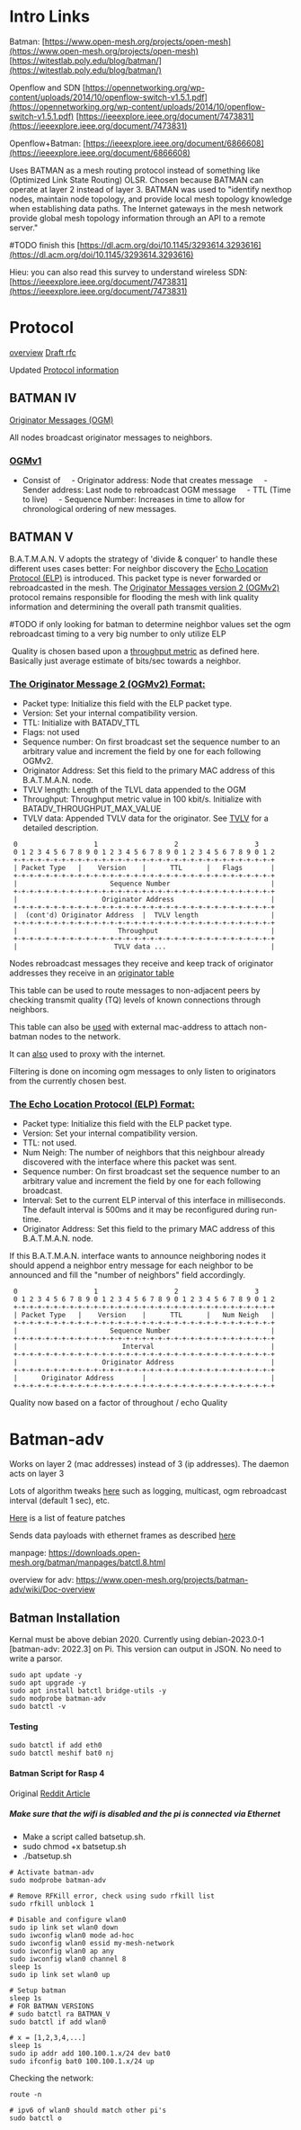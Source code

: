 # Intro Links

Batman:
[https://www.open-mesh.org/projects/open-mesh](https://www.open-mesh.org/projects/open-mesh)
[https://witestlab.poly.edu/blog/batman/](https://witestlab.poly.edu/blog/batman/)

Openflow and SDN
[https://opennetworking.org/wp-content/uploads/2014/10/openflow-switch-v1.5.1.pdf](https://opennetworking.org/wp-content/uploads/2014/10/openflow-switch-v1.5.1.pdf)
[https://ieeexplore.ieee.org/document/7473831](https://ieeexplore.ieee.org/document/7473831)

Openflow+Batman:
[https://ieeexplore.ieee.org/document/6866608](https://ieeexplore.ieee.org/document/6866608)

Uses BATMAN as a mesh routing protocol instead of something like (Optimized Link State Routing) OLSR. Chosen because BATMAN can operate at layer 2 instead of layer 3. BATMAN was used to "identify nexthop nodes, maintain node topology, and provide local mesh topology knowledge when establishing data paths. The Internet gateways in the mesh network provide global mesh topology information through an API to a remote server."


#TODO finish this
[https://dl.acm.org/doi/10.1145/3293614.3293616](https://dl.acm.org/doi/10.1145/3293614.3293616)

Hieu: you can also read this survey to understand wireless SDN: [https://ieeexplore.ieee.org/document/7473831](https://ieeexplore.ieee.org/document/7473831)

# Protocol
[overview](https://www.open-mesh.org/projects/open-mesh/wiki/BATMANConcept)
[Draft rfc](https://datatracker.ietf.org/doc/html/draft-wunderlich-openmesh-manet-routing-00)

Updated [Protocol information](<https://www.open-mesh.org/projects/batman-adv/wiki/Protocol_information>)
## BATMAN IV

[Originator Messages (OGM)](https://www.open-mesh.org/projects/batman-adv/wiki/OGM)

All nodes broadcast originator messages to neighbors.
### [OGMv1](https://www.open-mesh.org/projects/batman-adv/wiki/OGM)

- Consist of
    - Originator address: Node that creates message
    - Sender address: Last node to rebroadcast OGM message
    - TTL (Time to live)
    - Sequence Number: Increases in time to allow for chronological ordering of new messages.

## BATMAN V

B.A.T.M.A.N. V adopts the strategy of 'divide & conquer' to handle these different uses cases better: For neighbor discovery the [Echo Location Protocol (ELP)](https://www.open-mesh.org/projects/batman-adv/wiki/ELP) is introduced. This packet type is never forwarded or rebroadcasted in the mesh. The [Originator Messages version 2 (OGMv2)](https://www.open-mesh.org/projects/batman-adv/wiki/OGMv2) protocol remains responsible for flooding the mesh with link quality information and determining the overall path transmit qualities.

#TODO if only looking for batman to determine neighbor values set the ogm rebroadcast timing to a very big number to only utilize ELP

 Quality is chosen based upon a [throughput metric](https://www.open-mesh.org/projects/batman-adv/wiki/BATMAN_V#Throughput-based-metric) as defined here. Basically just average estimate of bits/sec towards a neighbor.
### [The Originator Message 2 (OGMv2) Format:](https://www.open-mesh.org/projects/batman-adv/wiki/Ogmv2)

- Packet type: Initialize this field with the ELP packet type.
- Version: Set your internal compatibility version.
- TTL: Initialize with BATADV_TTL
- Flags: not used
- Sequence number: On first broadcast set the sequence number to an arbitrary value and increment the field by one for each following OGMv2.
- Originator Address: Set this field to the primary MAC address of this B.A.T.M.A.N. node.
- TVLV length: Length of the TLVL data appended to the OGM
- Throughput: Throughput metric value in 100 kbit/s. Initialize with BATADV_THROUGHPUT_MAX_VALUE
- TVLV data: Appended TVLV data for the originator. See [TVLV](https://www.open-mesh.org/projects/batman-adv/wiki/TVLV) for a detailed description.

```
 0                   1                   2                   3
 0 1 2 3 4 5 6 7 8 9 0 1 2 3 4 5 6 7 8 9 0 1 2 3 4 5 6 7 8 9 0 1 2
 +-+-+-+-+-+-+-+-+-+-+-+-+-+-+-+-+-+-+-+-+-+-+-+-+-+-+-+-+-+-+-+-+
 | Packet Type   |    Version    |      TTL      |   Flags       |
 +-+-+-+-+-+-+-+-+-+-+-+-+-+-+-+-+-+-+-+-+-+-+-+-+-+-+-+-+-+-+-+-+
 |                       Sequence Number                         |
 +-+-+-+-+-+-+-+-+-+-+-+-+-+-+-+-+-+-+-+-+-+-+-+-+-+-+-+-+-+-+-+-+
 |                     Originator Address                        |
 +-+-+-+-+-+-+-+-+-+-+-+-+-+-+-+-+-+-+-+-+-+-+-+-+-+-+-+-+-+-+-+-+
 |  (cont'd) Originator Address  |  TVLV length                  |
 +-+-+-+-+-+-+-+-+-+-+-+-+-+-+-+-+-+-+-+-+-+-+-+-+-+-+-+-+-+-+-+-+
 |                         Throughput                            |
 +-+-+-+-+-+-+-+-+-+-+-+-+-+-+-+-+-+-+-+-+-+-+-+-+-+-+-+-+-+-+-+-+
 |                        TVLV data ...                          |
```

  

Nodes rebroadcast messages they receive and keep track of originator addresses they receive in an [originator table](https://www.open-mesh.org/projects/batman-adv/wiki/Understand-your-batman-adv-network)

This table can be used to route messages to non-adjacent peers by checking transmit quality (TQ) levels of known connections through neighbors.

This table can also be [used](https://www.open-mesh.org/projects/batman-adv/wiki/Understand-your-batman-adv-network#translation-tables) with external mac-address to attach non-batman nodes to the network.

It can [also](https://www.open-mesh.org/projects/batman-adv/wiki/Understand-your-batman-adv-network#Distributed-ARP-Table-local-cache-table) used to proxy with the internet.

Filtering is done on incoming ogm messages to only listen to originators from the currently chosen best.
### [The Echo Location Protocol (ELP) Format:](https://www.open-mesh.org/projects/batman-adv/wiki/ELP)

- Packet type: Initialize this field with the ELP packet type.
- Version: Set your internal compatibility version.
- TTL: not used.
- Num Neigh: The number of neighbors that this neighbour already discovered with the interface where this packet was sent.
- Sequence number: On first broadcast set the sequence number to an arbitrary value and increment the field by one for each following broadcast.
- Interval: Set to the current ELP interval of this interface in milliseconds. The default interval is 500ms and it may be reconfigured during run-time.
- Originator Address: Set this field to the primary MAC address of this B.A.T.M.A.N. node.

If this B.A.T.M.A.N. interface wants to announce neighboring nodes it should append a neighbor entry message for each neighbor to be announced and fill the "number of neighbors" field accordingly.


```
 0                   1                   2                   3
 0 1 2 3 4 5 6 7 8 9 0 1 2 3 4 5 6 7 8 9 0 1 2 3 4 5 6 7 8 9 0 1 2
 +-+-+-+-+-+-+-+-+-+-+-+-+-+-+-+-+-+-+-+-+-+-+-+-+-+-+-+-+-+-+-+-+
 | Packet Type   |    Version    |      TTL      |   Num Neigh   |
 +-+-+-+-+-+-+-+-+-+-+-+-+-+-+-+-+-+-+-+-+-+-+-+-+-+-+-+-+-+-+-+-+
 |                       Sequence Number                         |
 +-+-+-+-+-+-+-+-+-+-+-+-+-+-+-+-+-+-+-+-+-+-+-+-+-+-+-+-+-+-+-+-+
 |                          Interval                             |
 +-+-+-+-+-+-+-+-+-+-+-+-+-+-+-+-+-+-+-+-+-+-+-+-+-+-+-+-+-+-+-+-+
 |                     Originator Address                        |
 +-+-+-+-+-+-+-+-+-+-+-+-+-+-+-+-+-+-+-+-+-+-+-+-+-+-+-+-+-+-+-+-+
 |      Originator Address       |                               |
 +-+-+-+-+-+-+-+-+-+-+-+-+-+-+-+-+-+-+-+-+-+-+-+-+-+-+-+-+-+-+-+-+
```

Quality now based on a factor of throughout / echo Quality

# Batman-adv
Works on layer 2 (mac addresses) instead of 3 (ip addresses). The daemon acts on layer 3

Lots of algorithm tweaks [here](https://www.open-mesh.org/projects/batman-adv/wiki/Tweaking#routing-algorithm) such as logging, multicast, ogm rebroadcast interval (default 1 sec), etc.

[Here](https://patchwork.open-mesh.org/project/b.a.t.m.a.n./list/) is a list of feature patches

Sends data payloads with ethernet frames as described [here](https://www.kernel.org/doc/html/latest/networking/batman-adv.html#batman-adv)

manpage: <https://downloads.open-mesh.org/batman/manpages/batctl.8.html>

overview for adv: <https://www.open-mesh.org/projects/batman-adv/wiki/Doc-overview>

## Batman Installation
Kernal must be above debian 2020. Currently using debian-2023.0-1 [batman-adv: 2022.3] on Pi. This version can output in JSON. No need to write a parsor.
```
sudo apt update -y
sudo apt upgrade -y
sudo apt install batctl bridge-utils -y
sudo modprobe batman-adv
sudo batctl -v
```
#### Testing
```
sudo batctl if add eth0
sudo batctl meshif bat0 nj
```
#### Batman Script for Rasp 4
Original [Reddit Article](https://www.reddit.com/r/darknetplan/comments/68s6jp/how_to_configure_batmanadv_on_the_raspberry_pi_3/)
##### Make sure that the wifi is disabled and the pi is connected via Ethernet
* Make a script called batsetup.sh. 
* sudo chmod +x batsetup.sh 
* ./batsetup.sh
```
# Activate batman-adv
sudo modprobe batman-adv

# Remove RFKill error, check using sudo rfkill list
sudo rfkill unblock 1

# Disable and configure wlan0
sudo ip link set wlan0 down
sudo iwconfig wlan0 mode ad-hoc
sudo iwconfig wlan0 essid my-mesh-network
sudo iwconfig wlan0 ap any
sudo iwconfig wlan0 channel 8
sleep 1s
sudo ip link set wlan0 up

# Setup batman
sleep 1s
# FOR BATMAN VERSIONS
# sudo batctl ra BATMAN_V
sudo batctl if add wlan0

# x = [1,2,3,4,...]
sleep 1s 
sudo ip addr add 100.100.1.x/24 dev bat0
sudo ifconfig bat0 100.100.1.x/24 up
```
Checking the network:
```
route -n

# ipv6 of wlan0 should match other pi's
sudo batctl o 
```
